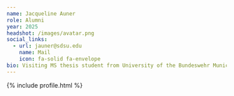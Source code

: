 ```yaml
---
name: Jacqueline Auner
role: Alumni
year: 2025
headshot: /images/avatar.png
social_links:
  - url: jauner@sdsu.edu
    name: Mail
    icon: fa-solid fa-envelope
bio: Visiting MS thesis student from University of the Bundeswehr Munich.<br>"Cooperative Multi-Agent Mapping with Submaps," 2025
---
```


{% include profile.html %}